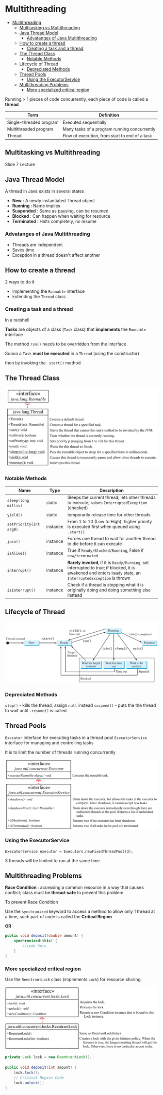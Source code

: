 # Multithreading

- [Multithreading](#multithreading)
  - [Multitasking vs Multithreading](#multitasking-vs-multithreading)
  - [Java Thread Model](#java-thread-model)
    - [Advatanges of Java Multithreading](#advatanges-of-java-multithreading)
  - [How to create a thread](#how-to-create-a-thread)
    - [Creating a task and a thread](#creating-a-task-and-a-thread)
  - [The Thread Class](#the-thread-class)
    - [Notable Methods](#notable-methods)
  - [Lifecycle of Thread](#lifecycle-of-thread)
    - [Depreciated Methods](#depreciated-methods)
  - [Thread Pools](#thread-pools)
    - [Using the ExecutorService](#using-the-executorservice)
  - [Multithreading Problems](#multithreading-problems)
    - [More specialized critical region](#more-specialized-critical-region)

Running > 1 pieces of code concurrently, each piece of code is called a **thread**

| Term                    | Definition                                     |
| ----------------------- | ---------------------------------------------- |
| Single-threaded program | Executed sequentially                          |
| Multithreaded program   | Many tasks of a program running concurrently   |
| Thread                  | Flow of execution, from start to end of a task |

## Multitasking vs Multithreading

Slide 7 Lecture

## Java Thread Model

A thread in Java exists in several states

- **New** : A newly instantiated Thread object
- **Running** : Name implies
- **Suspended** : Same as pausing, can be resumed
- **Blocked** : Can happen when waiting for resource
- **Terminated** : Halts completely, no resume

### Advatanges of Java Multithreading

- Threads are independent
- Saves time
- Exception in a thread doesn't affect another

## How to create a thread

2 ways to do it

- Implementing the `Runnable` interface
- Extending the `Thread` class

### Creating a task and a thread

In a nutshell

**Tasks** are objects of a class (`Task` class) that **implements** the `Runnable` interface

The method `run()` needs to be overridden from the interface

Soooo a `Task` **must be executed** in a `Thread` (using the constructor)

then by invoking the `.start()` method

## The Thread Class

![ThreadMethods](Image/Thread%20Class.jpg)

### Notable Methods

| Name                    | Type     | Description                                                                                                                                                     |
| ----------------------- | -------- | --------------------------------------------------------------------------------------------------------------------------------------------------------------- |
| `sleep(long millis)`    | static   | Sleeps the current thread; lets other threads to execute; raises `InterruptedException` (checked)                                                               |
| `yield()`               | static   | temporarily release time for other threads                                                                                                                      |
| `setPriority(int arg0)` | instance | From 1 to 10 (Low to High), higher priority is executed first when queued using `.start()`                                                                      |
| `join()`                | instance | Forces one thread to wait for another thread to die before it can execute                                                                                       |
| `isAlive()`             | instance | True if `Ready/Blocked/Running`, False if `new/terminated`                                                                                                      |
| `interrupt()`           | instance | **Rarely invoked**, if it is `Ready/Running`, set interrupted to true; if blocked, it is awakened and enters `Ready` state, an `InterruptedException` is thrown |
|`isInterrupt()`|instance| Check if a thread is stopping what it is originally doing and doing something else instead

## Lifecycle of Thread

![Thread Lifecycle](Image/ThreadCycle.jpg)

### Depreciated Methods

`stop()` - kills the thread, assign `null` instead
`suspend()` - puts the the thread to wait until `.resume()` is called

## Thread Pools

`Executor` interface for executing tasks in a thread pool
`ExecutorService` interface for managing and controlling tasks

It is to limit the number of threads running concurrently

![Executor](Image/Executor.jpg)

### Using the ExecutorService

`ExecutorService executor = Executors.newFixedThreadPool(3);`

3 threads will be limited to run at the same time

## Multithreading Problems

**Race Condition** : accessing a common resource in a way that causes conflict; class must be **thread-safe** to prevent this problem.

To prevent Race Condition

Use the `synchronized` keyword to access a method to allow only 1 thread at a time, such part of code is called the **Critical Region**

**OR**

```java
public void deposit(double amount) {
    synchronized(this) {
        //code here
    }
}
```

### More specialized critical region

Use the `ReentrantLock` class (implements `Lock`) for resource sharing

![LockClass](Image/Lock.jpg)

```java
private Lock lock = new ReentrantLock();

public void deposit(int amount) {
    lock.lock();
    // Critical Region Code
    lock.unlock();
}
```

